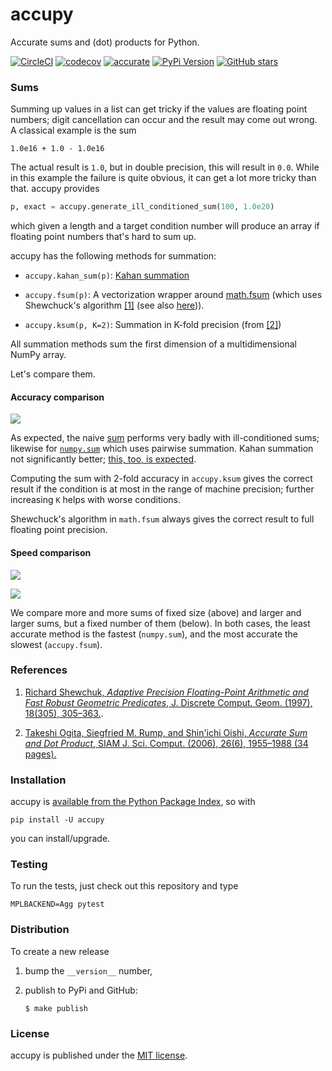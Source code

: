 # accupy

Accurate sums and (dot) products for Python.

[![CircleCI](https://img.shields.io/circleci/project/github/nschloe/accupy/master.svg)](https://circleci.com/gh/nschloe/accupy/tree/master)
[![codecov](https://img.shields.io/codecov/c/github/nschloe/accupy.svg)](https://codecov.io/gh/nschloe/accupy)
[![accurate](https://img.shields.io/badge/accurate-very-brightgreen.svg)](https://img.shields.io/badge/accurate-very-brightgreen.svg)
[![PyPi Version](https://img.shields.io/pypi/v/accupy.svg)](https://pypi.python.org/pypi/accupy)
[![GitHub stars](https://img.shields.io/github/stars/nschloe/accupy.svg?style=social&label=Stars)](https://github.com/nschloe/accupy)


### Sums

Summing up values in a list can get tricky if the values are floating point
numbers; digit cancellation can occur and the result may come out wrong. A
classical example is the sum
```
1.0e16 + 1.0 - 1.0e16
```
The actual result is `1.0`, but in double precision, this will result in `0.0`.
While in this example the failure is quite obvious, it can get a lot more
tricky than that. accupy provides
```python
p, exact = accupy.generate_ill_conditioned_sum(100, 1.0e20)
```
which given a length and a target condition number will produce an array if
floating point numbers that's hard to sum up.

accupy has the following methods for summation:

  * `accupy.kahan_sum(p)`: [Kahan
    summation](https://en.wikipedia.org/wiki/Kahan_summation_algorithm)

  * `accupy.fsum(p)`: A vectorization wrapper around
    [math.fsum](https://docs.python.org/3/library/math.html#math.fsum) (which
    uses Shewchuck's algorithm [[1]](#references) (see also
    [here](https://code.activestate.com/recipes/393090/))).

  * `accupy.ksum(p, K=2)`: Summation in K-fold precision (from [[2]](#references))

All summation methods sum the first dimension of a multidimensional NumPy array.

Let's compare them.

#### Accuracy comparison

![](https://nschloe.github.io/accupy/accuracy-sums.png)

As expected, the naive
[sum](https://docs.python.org/3/library/functions.html#sum) performs very badly
with ill-conditioned sums; likewise for
[`numpy.sum`](https://docs.scipy.org/doc/numpy/reference/generated/numpy.sum.html)
which uses pairwise summation. Kahan summation not significantly better; [this,
too, is
expected](https://en.wikipedia.org/wiki/Kahan_summation_algorithm#Accuracy).

Computing the sum with 2-fold accuracy in `accupy.ksum` gives the correct
result if the condition is at most in the range of machine precision; further
increasing `K` helps with worse conditions.

Shewchuck's algorithm in `math.fsum` always gives the correct result to full
floating point precision.


#### Speed comparison

![](https://nschloe.github.io/accupy/speed-comparison1.png)

![](https://nschloe.github.io/accupy/speed-comparison2.png)

We compare more and more sums of fixed size (above) and larger and larger sums,
but a fixed number of them (below). In both cases, the least accurate method is
the fastest (`numpy.sum`), and the most accurate the slowest (`accupy.fsum`).


### References

1. [Richard Shewchuk, _Adaptive Precision Floating-Point Arithmetic and Fast
   Robust Geometric Predicates_, J. Discrete Comput. Geom. (1997), 18(305),
   305–363.](https://doi.org/10.1007/PL00009321).

2. [Takeshi Ogita, Siegfried M. Rump, and Shin'ichi Oishi, _Accurate Sum and Dot
   Product_, SIAM J. Sci. Comput. (2006), 26(6), 1955–1988 (34
   pages).](https://doi.org/10.1137/030601818)

### Installation

accupy is [available from the Python Package Index](https://pypi.python.org/pypi/accupy/), so with
```
pip install -U accupy
```
you can install/upgrade.

### Testing

To run the tests, just check out this repository and type
```
MPLBACKEND=Agg pytest
```

### Distribution

To create a new release

1. bump the `__version__` number,

2. publish to PyPi and GitHub:
    ```
    $ make publish
    ```

### License
accupy is published under the [MIT license](https://en.wikipedia.org/wiki/MIT_License).
